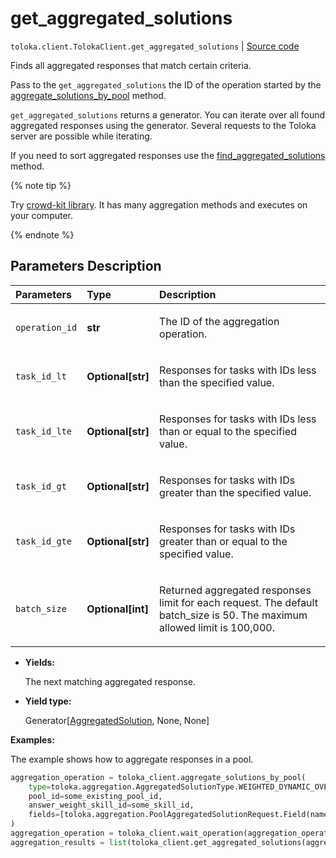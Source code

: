 # get_aggregated_solutions
`toloka.client.TolokaClient.get_aggregated_solutions` | [Source code](https://github.com/Toloka/toloka-kit/blob/v1.2.0/src/client/__init__.py#L676)

Finds all aggregated responses that match certain criteria.


Pass to the `get_aggregated_solutions` the ID of the operation started by the [aggregate_solutions_by_pool](toloka.client.TolokaClient.aggregate_solutions_by_pool.md) method.

`get_aggregated_solutions` returns a generator. You can iterate over all found aggregated responses using the generator. Several requests to the Toloka server are possible while iterating.

If you need to sort aggregated responses use the [find_aggregated_solutions](toloka.client.TolokaClient.find_aggregated_solutions.md) method.

{% note tip %}

Try [crowd-kit library](https://toloka.ai/en/docs/crowd-kit). It has many aggregation methods and executes on your computer.

{% endnote %}

## Parameters Description

| Parameters | Type | Description |
| :----------| :----| :-----------|
`operation_id`|**str**|<p>The ID of the aggregation operation.</p>
`task_id_lt`|**Optional\[str\]**|<p>Responses for tasks with IDs less than the specified value.</p>
`task_id_lte`|**Optional\[str\]**|<p>Responses for tasks with IDs less than or equal to the specified value.</p>
`task_id_gt`|**Optional\[str\]**|<p>Responses for tasks with IDs greater than the specified value.</p>
`task_id_gte`|**Optional\[str\]**|<p>Responses for tasks with IDs greater than or equal to the specified value.</p>
`batch_size`|**Optional\[int\]**|<p>Returned aggregated responses limit for each request. The default batch_size is 50. The maximum allowed limit is 100,000.</p>

* **Yields:**

  The next matching aggregated response.

* **Yield type:**

  Generator\[[AggregatedSolution](toloka.client.aggregation.AggregatedSolution.md), None, None\]

**Examples:**

The example shows how to aggregate responses in a pool.

```python
aggregation_operation = toloka_client.aggregate_solutions_by_pool(
    type=toloka.aggregation.AggregatedSolutionType.WEIGHTED_DYNAMIC_OVERLAP,
    pool_id=some_existing_pool_id,
    answer_weight_skill_id=some_skill_id,
    fields=[toloka.aggregation.PoolAggregatedSolutionRequest.Field(name='result')]
)
aggregation_operation = toloka_client.wait_operation(aggregation_operation)
aggregation_results = list(toloka_client.get_aggregated_solutions(aggregation_operation.id))
```
